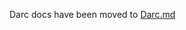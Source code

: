 Darc docs have been moved to [Darc.md](https://github.com/dotnet/arcade-services/blob/main/docs/Darc.md)
